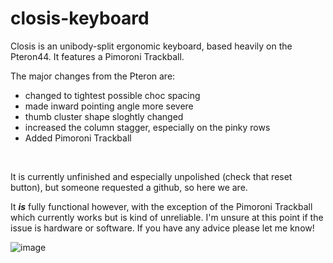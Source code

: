# closis-keyboard

Closis is an unibody-split ergonomic keyboard, based heavily on the Pteron44. It features a Pimoroni Trackball.

The major changes from the Pteron are:
- changed to tightest possible choc spacing
- made inward pointing angle more severe
- thumb cluster shape sloghtly changed
- increased the column stagger, especially on the pinky rows
- Added Pimoroni Trackball
<br>

It is currently unfinished and especially unpolished (check that reset button), but someone requested a github, so here we are.

It <b><i>is</i></b> fully functional however, with the exception of the Pimoroni Trackball which currently works but is kind of unreliable. I'm unsure at this point if the issue is hardware or software. If you have any advice please let me know!

![image](https://i.redd.it/df87437oh7681.jpg)
